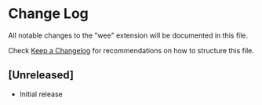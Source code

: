 # Change Log

All notable changes to the "wee" extension will be documented in this file.

Check [Keep a Changelog](http://keepachangelog.com/) for recommendations on how to structure this file.

## [Unreleased]

- Initial release